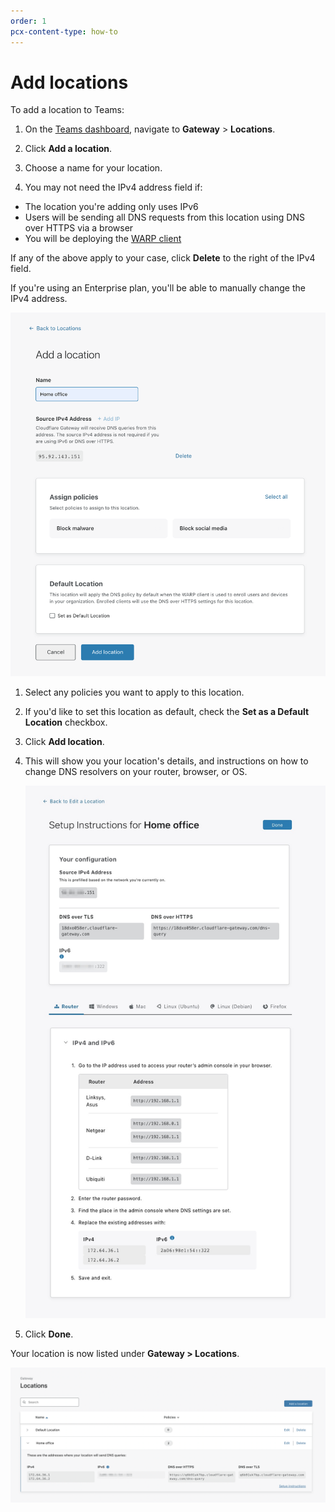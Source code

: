 ```yaml
---
order: 1
pcx-content-type: how-to
---
```


# Add locations

To add a location to Teams:

1. On the [Teams dashboard](https://dash.teams.cloudflare.com), navigate to **Gateway** > **Locations**.

1. Click **Add a location**.

1. Choose a name for your location.

1. You may not need the IPv4 address field if:

- The location you're adding only uses IPv6
- Users will be sending all DNS requests from this location using DNS over HTTPS via a browser
- You will be deploying the [WARP client](/connections/connect-devices/warp)

If any of the above apply to your case, click **Delete** to the right of the IPv4 field.

   <Aside>

If you're using an Enterprise plan, you'll be able to manually change the IPv4 address.

   </Aside>

![Add location](../../../static/documentation/connections/add-location.png)

1. Select any policies you want to apply to this location.

1. If you'd like to set this location as default, check the **Set as a Default Location** checkbox.

1. Click **Add location**.

1. This will show you your location's details, and instructions on how to change DNS resolvers on your router, browser, or OS.

   ![Location setup](../../../static/documentation/connections/location-setup-instructions.png)

1. Click **Done**.

Your location is now listed under **Gateway > Locations**.

![Location added](../../../static/documentation/connections/added-location.png)
